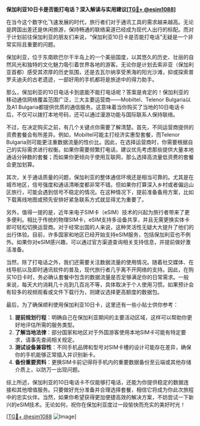 **保加利亚10日卡是否能打电话？深入解读与实用建议[[TG💪+ @esim1088](https://t.me/s/esim1088)]**

在当今这个数字化飞速发展的时代，旅行者们对于通讯工具的需求越来越高。无论是跨国出差还是休闲旅游，保持畅通的联络渠道已经成为现代人出行的标配。而对于计划前往保加利亚的朋友们来说，“保加利亚10日卡是否能打电话”无疑是一个非常实际且重要的问题。

保加利亚，位于东南欧巴尔干半岛上的一个美丽国度，以其悠久的历史、壮丽的自然风光和独特的文化魅力吸引着世界各地的游客。无论你是计划去索非亚（保加利亚首都）感受其浓厚的历史氛围，还是去瓦尔纳享受黑海的阳光沙滩，抑或探索普罗夫迪夫的古老遗迹，一部好用的手机都将是旅途中的得力助手。

那么，保加利亚的10日电话卡到底能不能打电话呢？答案是肯定的！保加利亚的移动通信网络覆盖范围广泛，三大主要运营商——Mobiltel、Telenor Bulgaria以及A1 Bulgaria都提供优质的通信服务。这意味着当你购买了当地的10日电话卡后，不仅可以拨打本地号码，还可以通过漫游功能与国际联系人保持联络。

不过，在决定购买之前，有几个关键点你需要了解清楚。首先，不同运营商提供的资费套餐会有所差异。例如，Mobiltel可能主打经济实惠型套餐，而Telenor Bulgaria则可能更注重数据流量的性价比。因此，在选择运营商时，你需要根据自己的实际需求进行权衡。如果你需要频繁打电话，建议优先考虑那些提供大量本地通话分钟数的套餐；而如果你更倾向于使用互联网，那么选择高流量低资费的套餐会更加划算。

其次，关于通话质量的问题，保加利亚的整体通信环境还是相当可靠的。尤其是在城市地区，信号强度和通话清晰度都非常不错。但如果你打算深入乡村或者偏远山区旅行，可能会遇到信号不稳定的情况。在这种情况下，提前准备备用方案，比如下载离线地图或预先安排好紧急联系方式就显得尤为重要了。

另外，值得一提的是，近年来电子SIM卡（eSIM）技术的兴起为旅行者带来了更多便利。相比于传统的物理SIM卡，eSIM支持多设备共享，并且无需更换实体卡即可轻松切换运营商。对于经常出国的人来说，这种灵活性无疑大大提升了他们的出行体验。目前，许多国家和地区已经开始支持eSIM服务，包括保加利亚也不例外。如果你对eSIM感兴趣，可以通过官方渠道查询相关支持信息，并提前做好激活准备。

当然，除了打电话之外，我们还需要关注数据流量的使用情况。随着社交媒体、在线导航以及即时通讯软件的普及，现代旅行者几乎离不开网络的支持。因此，在购买10日卡时，务必确认套餐中包含的数据流量是否足够满足你的日常需求。一般来说，每天大约消耗几十兆到几百兆不等，具体取决于个人使用习惯。如果预计会有较多的视频观看或文件下载行为，则建议选择更高额度的数据包。

最后，为了确保顺利使用保加利亚10日卡，这里还有一些小贴士供你参考：

1. **提前规划行程**：明确自己在保加利亚期间的主要活动区域，这样可以帮助你更好地评估所需的服务类型。
2. **了解当地法律**：部分国家和地区对于外国游客使用本地SIM卡可能有特定要求，请事先查阅相关规定。
3. **测试设备兼容性**：不同手机品牌和型号对SIM卡槽的设计可能存在差异，确保你的手机能够正常插入并识别新卡。
4. **备份重要资料**：更换SIM卡前记得将手机内的重要数据备份至云端或其他存储介质上，以防万一出现问题。

综上所述，保加利亚的10日电话卡不仅能够打电话，还能为你提供稳定的数据连接和其他增值服务。只要做好充分准备并合理选择套餐，相信它将成为你此次旅程中的忠实伙伴。当然，如果你希望获得更加便捷高效的解决方案，不妨尝试一下新兴的eSIM技术。无论如何，祝你在保加利亚度过一段愉快而充实的美好时光！

[[TG💪+ @esim1088](https://t.me/s/esim1088) ![Image](https://i.postimg.cc/4NQfJmqS/Snipaste-2025-05-13-00-14-12.png)]